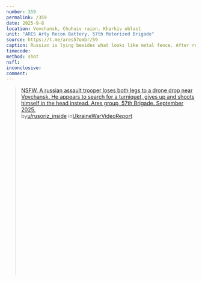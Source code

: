 ```yaml
---
number: 359
permalink: /359
date: 2025-9-8
location: Vovchansk, Chuhuiv raion, Kharkiv oblast
unit: "ARES Arty Recon Battery, 57th Motorized Brigade"
source: https://t.me/ares57ombr/59
caption: Russian is lying besides what looks like metal fence. After receiving drone drop, he tries to reach out for something in his hip belt, eventually grabs AK and shoots himself
timecode: 
method: shot
nsfl: 
inconclusive: 
comment: 
---
```

<blockquote class="reddit-embed-bq" style="height:500px" data-embed-height="586"><a href="https://www.reddit.com/r/UkraineWarVideoReport/comments/1nbxqwo/nsfw_a_russian_assault_trooper_loses_both_legs_to/">NSFW. A russian assault trooper loses both legs to a drone drop near Vovchansk. He appears to search for a turniquet, gives up and shoots himself in the head instead. Ares group, 57th Brigade. September 2025.</a><br> by<a href="https://www.reddit.com/user/rusoriz_inside/">u/rusoriz_inside</a> in<a href="https://www.reddit.com/r/UkraineWarVideoReport/">UkraineWarVideoReport</a></blockquote><script async="" src="https://embed.reddit.com/widgets.js" charset="UTF-8"></script>